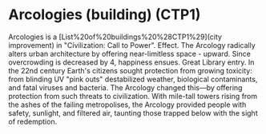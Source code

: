 # Arcologies (building) (CTP1)

Arcologies is a [List%20of%20buildings%20%28CTP1%29](city improvement) in "Civilization: Call to Power".
Effect.
The Arcology radically alters urban architecture by offering near-limitless space - upward. Since overcrowding is decreased by 4, happiness ensues.
Great Library entry.
In the 22nd century Earth's citizens sought protection from growing toxicity: from blinding UV "pink outs" destabilized weather, biological contaminants, and fatal viruses and bacteria. The Arcology changed this—by offering protection from such threats to civilization. With mile-tall towers rising from the ashes of the failing metropolises, the Arcology provided people with safety, sunlight, and filtered air, taunting those trapped below with the sight of redemption.